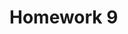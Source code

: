 # Homework 9

<!---
## Read sections 24, 24.1, 24.2, and 24.3 from CLRS
Please read this with the goal of using the knowledge to do the homework below.

## Understand the single-source shortest path problem
[Single-source shortest path problem]()

## Watch lectures
1. [What are trees and spanning trees?](https://youtu.be/qD6taefu3-Q)
1. Optimal substructure
1. Negative weight cycle
1. Initialize and Relax

## Question 1
For the Dijkstra's algorithm to successfully produce a shortest path and the shortest path cost, all the weights must be nonnegative. Clearly, this is a limitation of the algorithm. Say someone suggested that this limitation can be 'smartly' overcome by adding a constant to all the weights so that all the weights become nonnegative. Can such a method yeild a shortest path and the shortest path cost? What is a 'potential' issue with this approach? Create a small graph with at least one negative weight and explain.

## Question 2
A shortest path cannot contain a negative weight cycle. Nor can it contain a positive weight cycle. Because we can get a shorter path by removing such a cycle. Negative weight cycles in a directed graph can be an issue when computing shortest paths. Can we compute a shortest path from `a` to `g` in the graph below using the Dijkstra's algorithm or Bellman-Ford algorithm? Explain.  
<img src="negative-weight-cycle.png" height=200>

## Question 3
In the following Dijkstra's algorithm, assume that the cost of each `EXTRACT-MIN` operation is O(lg V). If each `RELAX` operations takes O(V) time, what will be time complexity of the overall algorithm below in terms of Big-O?  
<img src="dijkstra-algo.png" height=200>

## Question 4
Shortest paths are always well defined in a directed acyclic graph (DAG). This is because even if there are negative weight edges, no negative-weight cycles can exist. Hence, we don't need to run Dijkstra's algorithm of Belman-Ford algorith. A faster algorithm `DAG-SHORTEST-PATHS()` with a running time of Θ(V+E) can be used to calculate the shortest paths (see below). An interesting application of this arises in determining 'critical paths', i.e. paths with lowest cost. For the directed acyclic graph below that shows the time needed to perform various activities to bake a cake, determine a critical path (i.e. the quickest we could bake the cake) using the algorithm `DAG-SHORTEST-PATHS()` below. In the graph, edges represent jobs to be performed, and edge weights represent the times required to perform particular jobs. If edge (u,v) enters vertex v and edge (v, x) leaves v, then job (u,v) must be performed before job (v,x). A path through this DAG represents a sequence of jobs that must be performed in a particular order. A critical path is a longest path through the DAG, corresponding to the longest time to perform any sequence of jobs. The weight of a critical path provides a lower bound on the total time to perform all the jobs.  

Since we are actually interested in the 'minimum' time, the weights (time in minutes) must be negated before running the algorithm below. Also, the standard `RELAX()` and `INITIALIZE-SINGLE-SOURCE()` will need to be updated as shown below. Show your topological ordering. Clearly show how the `RELAX()` operation changes the value of 'shortest path estimate' and 'predecessor attribute' of the Node 7. Nodes should be processed in the order of their numbers.

<img src="critical-path-problem.png" height=200>
<img src="dag-shortest-path.png" height=200>



run dijkstra's algorithm/bellman ford algorithm on the same graph (weights in the question itself) and verify using the networkx library.

bellman ford, ask to run all three versions. ask which version is fastest?



## Understand the muddy city problem
[The muddy city problem](./muddy_city_problem.md)

## Watch lectures
What is a minimum spanning tree?
1. [What are trees and spanning trees?](https://youtu.be/qD6taefu3-Q)
1. [What is a minimum spanning tree?](https://youtu.be/5INWifzqStU)

The Kruskal's algorithm
1. [Intuition of Kruskal's algorithm](https://youtu.be/AYC1N2QG_VM)
1. [Kruskal's GIF](https://en.wikipedia.org/wiki/Kruskal%27s_algorithm#/media/File:KruskalDemo.gif)
1. [The Find() and Union() methods in disjoint set](https://youtu.be/UBY4sF86KEY) (only the first two minutes, i.e. skip the implementation)
1. [Tracing the Kruskal's algorithm](https://youtu.be/5xosHRdxqHA?t=83) (only up to 4:43, i.e. skip the implementation)

The Prim's algorithm
1. [Intuition of Prim's algorithm](https://youtu.be/c0KKW9Fcve4)
1. [Prim's GIF](https://en.wikipedia.org/wiki/Prim%27s_algorithm#/media/File:PrimAlgDemo.gif)
1. [Tracing the Prim's algorithm](https://youtu.be/z1L3rMzG1_A) (first five minutes only, i.e. skip the implementation)

How do the Kruskal's and Prim's algorithms work?
1. [The cut property](https://youtu.be/QYdZS4S-FyU)

## Question 1 (partial programming)
Assign the houses in the muddy city map the names of US states, and draw it as a weighted graph. Assume that paving the bridge costs **three times** more than one stone. Obtain a solution using your own intuition/hit-and-trial, without using any computing techniques. Verify your solution using the NetworkX library (see example code block below).

```python
import networkx as nx
G = nx.Graph()
G.add_edge('a', 'b', weight = 4)
G.add_edge('b', 'c', weight = 8)
MST = nx.minimum_spanning_tree(G)
nx.draw(G, alpha = 0.8, with_labels = True)
```

## Question 2
Say that we have a larger muddy city with `N` houses. To interconnect all the houses, we can use an arrangement of `N-1` roads, each connecting two houses. Assuming that the cost of connecting any two houses is fixed (same), how many arrangements are possible (in terms of N)? Hint: Consider the worst case scenario, i.e. the graph could be a [complete graph](https://en.wikipedia.org/wiki/Complete_graph).

## Question 3 (partial programming)
Showing all the intermediate steps, obtain a MST using Kruskal's algorithm for the graph below. Assume the following weights between the nodes that have missing weights: A-B:11, B-C:9, A-F:2, F-G:13, and G-H:4. An example solution, for a different problem, is [here](./kruskals_example.pdf). After obtaining the answer, verify your solution using the NetworkX library.

<img src="mst_problem.png" align="center" width="300"/>

## Question 4 (partial programming)
Showing all the intermediate steps, obtain a MST using Prim's algorithm for the graph above (same graph but slightly different weights). Assume the following weights between the nodes that have missing weights: A-B:11, B-C:9, A-F:12, F-G:13, and G-H:4. Note that the weights are slightly different. An example solution, for a different problem, is [here](./prims_example.pdf). After obtaining the answer, verify your solution using the NetworkX library.

## Question 5
Consider the Prim's algorithm below. Here, `G` represents the graph, `w` is the 2D weight matrix, and `r` is the starting vertex. `Q` is a minimum priority queue. `v.key` is the distance from the current minimum spanning tree to `v` and `v.𝝅` is for storing the parent of `v`. 

<img src="prims_run_time.png" align="middle" width="550"/>

We are interested to calculate the time complexity (running time) of the algorithm in terms of big-O by analyzing the time taken by the various segments of the algorithm.
* Segment 1. These initializations take O(V) time.
* Segment 2. The total time for all calls to `Extract-Min(Q)` operations is `O(V * time for Extract-Min(Q))`. A priority queue's `Extract-Min(Q)` operation can take [various running times](https://en.wikipedia.org/wiki/Priority_queue) based on the implementation. If the priority queue is implemented using binary min-heap, the time complexity of `Extract-Min(Q)` is `O(lgV)`. On the other hand, if priority queue is implemented using Fibonacci heap, the time complexity is `O(1)`.
* Segment 3. We scan the adjacency list of each vertex once which takes `O(E)` time. Let’s assume that the time needed for `v.𝝅 = u` and `v.key = w(u,v)` is `t` so that total time is `O(t * E)`. Every time the `v.key` and `v.𝝅` are updated, the priority queue (heap) has to be updated.

Calculate the time complexity of the `MST-PRIM()` algorithm in terms of the three segments, if (a) Fibonacci heap is used, (b) binary heap is used.

## Question 6
A *dense graph* is a graph in which the number of edges is close to the maximal number of edges, and a *sparse graph* is a graph in which the number of edges is close to the minimal number of edges. The running time of Kruskal’s algorithm is O(E lg V) and the running time of Prim’s algorithm (when we use Fibonacci heap for priority queue) is O(E + V lgV). Is the following statement correct, "Prim's algorithm is a better (faster) choice when you want to find MST for a dense graph"? Explain.

## Question 7
One may argue that for a problem such as the muddy city problem, if a few 'genius' people spend an hour or two on the problem it can be easily solved, and that there is no need to find a 'computer programmer' to translate the problem into a programming problem and run these MST algorithms to find a solution. In addition, the person may further argue that having an algorithm is enough, there is no need to analyze the big-O and *precisely* choose an algorithm. Do you agree? Provide your reasons. Hint: Read the [applications of MST algorithms](https://en.wikipedia.org/wiki/Spanning_tree).

-->
